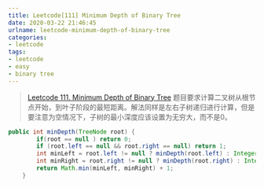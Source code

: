 ```yaml
---
title: Leetcode[111] Minimum Depth of Binary Tree
date: 2020-03-22 21:46:45
urlname: leetcode-minimum-depth-of-binary-tree
categories:
- leetcode
tags:
- leetcode
- easy
- binary tree
---
```


>[Leetcode 111. Minimum Depth of Binary Tree](https://leetcode.com/problems/minimum-depth-of-binary-tree/)
题目要求计算二叉树从根节点开始，到叶子阶段的最短距离。解法同样是左右子树递归进行计算，但是要注意为空情况下，子树的最小深度应该设置为无穷大，而不是0。

<!-- more-->

```java
public int minDepth(TreeNode root) {
        if(root == null ) return 0;
        if (root.left == null && root.right == null) return 1;
        int minLeft = root.left != null ? minDepth(root.left) : Integer.MAX_VALUE;
        int minRight = root.right != null ? minDepth(root.right) : Integer.MAX_VALUE;
        return Math.min(minLeft, minRight) + 1;
    }
```

